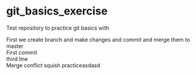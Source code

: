 # git_basics_exercise
Test repository to practice git basics with

First we create branch and make changes and commit and merge them to master
</br>First commit
</br>third line
</br>Merge conflict squish practiceasdasd
